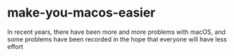 # make-you-macos-easier
In recent years, there have been more and more problems with macOS, and some problems have been recorded in the hope that everyone will have less effort

